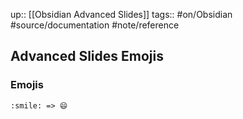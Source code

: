 up:: [[Obsidian Advanced Slides]]
tags:: #on/Obsidian #source/documentation #note/reference 


## Advanced Slides Emojis



### Emojis

```
:smile: => 😄
```
